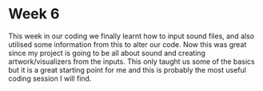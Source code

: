 # Week 6
This week in our coding we finally learnt how to input sound files, and also utilised some information from this to alter our code. Now this was great since my project is going to be all about sound and creating artwork/visualizers from the inputs. This only taught us some of the basics but it is a great starting point for me and this is probably the most useful coding session I will find.
